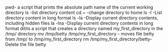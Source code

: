 pwd- a script that prints the absolute path name of the current working directory
ls -list directory content
cd ~ -change directory to home
ls -l -List directory content in long format
ls -la -Display current directory contents, including hidden files
la -lna -Display current directory contents in long format ditits
 a script that creates a directory named my_first_directory in the /tmp/ directory
mv /tmp/betty /tmp/my_first_directory  - moves file betty from /tmp/ to /tmp/my_first_directory
 rm /tmp/my_first_directory/betty- Delete the file betty
